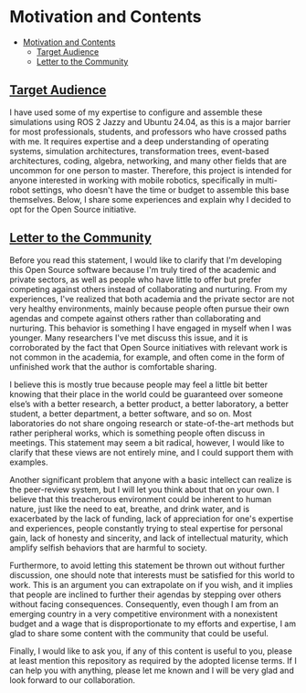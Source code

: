 # Motivation and Contents

- [Motivation and Contents](#motivation-and-contents)
  - [Target Audience](#target-audience)
  - [Letter to the Community](#letter-to-the-community)

## [Target Audience](#target-audience-link)

I have used some of my expertise to configure and assemble these simulations using ROS 2 Jazzy and Ubuntu 24.04, as this is a major barrier for most professionals, students, and professors who have crossed paths with me. It requires expertise and a deep understanding of operating systems, simulation architectures, transformation trees, event-based architectures, coding, algebra, networking, and many other fields that are uncommon for one person to master. Therefore, this project is intended for anyone interested in working with mobile robotics, specifically in multi-robot settings, who doesn't have the time or budget to assemble this base themselves. Below, I share some experiences and explain why I decided to opt for the Open Source initiative.

## [Letter to the Community](#letter-to-the-community-link)

Before you read this statement, I would like to clarify that I'm developing this Open Source software because I'm truly tired of the academic and private sectors, as well as people who have little to offer but prefer competing against others instead of collaborating and nurturing. From my experiences, I've realized that both academia and the private sector are not very healthy environments, mainly because people often pursue their own agendas and compete against others rather than collaborating and nurturing. This behavior is something I have engaged in myself when I was younger. Many researchers I've met discuss this issue, and it is corroborated by the fact that Open Source initiatives with relevant work is not common in the academia, for example, and often come in the form of unfinished work that the author is comfortable sharing.

I believe this is mostly true because people may feel a little bit better knowing that their place in the world could be guaranteed over someone else’s with a better research, a better product, a better laboratory, a better student, a better department, a better software, and so on. Most laboratories do not share ongoing research or state-of-the-art methods but rather peripheral works, which is something people often discuss in meetings. This statement may seem a bit radical, however, I would like to clarify that these views are not entirely mine, and I could support them with examples.

Another significant problem that anyone with a basic intellect can realize is the peer-review system, but I will let you think about that on your own. I believe that this treacherous environment could be inherent to human nature, just like the need to eat, breathe, and drink water, and is exacerbated by the lack of funding, lack of appreciation for one's expertise and experiences, people constantly trying to steal expertise for personal gain, lack of honesty and sincerity, and lack of intellectual maturity, which amplify selfish behaviors that are harmful to society.

Furthermore, to avoid letting this statement be thrown out without further discussion, one should note that interests must be satisfied for this world to work. This is an argument you can extrapolate on if you wish, and it implies that people are inclined to further their agendas by stepping over others without facing consequences. Consequently, even though I am from an emerging country in a very competitive environment with a nonexistent budget and a wage that is disproportionate to my efforts and expertise, I am glad to share some content with the community that could be useful.

Finally, I would like to ask you, if any of this content is useful to you, please at least mention this repository as required by the adopted license terms. If I can help you with anything, please let me known and I will be very glad and look forward to our collaboration.